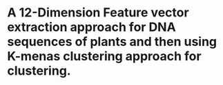 # A 12-Dimension Feature vector extraction approach for DNA sequences of plants and then using K-menas clustering approach for clustering.
